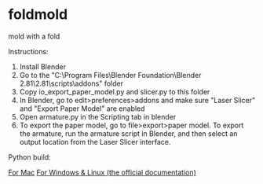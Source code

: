 # foldmold
mold with a fold

Instructions:
1. Install Blender
2. Go to the "C:\Program Files\Blender Foundation\Blender 2.81\2.81\scripts\addons" folder
3. Copy io_export_paper_model.py and slicer.py to this folder
4. In Blender, go to edit>preferences>addons and make sure "Laser Slicer" and "Export Paper Model" are enabled
5. Open armature.py in the Scripting tab in blender
6. To export the paper model, go to file>export>paper model. To export the armature, run the armature script in Blender, and then select an output location from the Laser Slicer interface.


Python build:

[For Mac](./install_bpy_mac.md)
[For Windows & Linux (the official documentation)](https://wiki.blender.org/wiki/Building_Blender/Other/BlenderAsPyModule)
